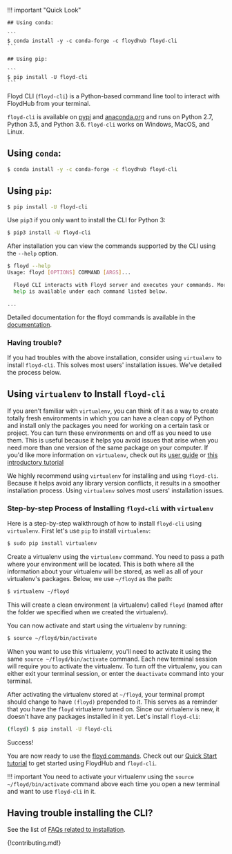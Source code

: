 !!! important "Quick Look"

    ## Using conda:

    ```
    $ conda install -y -c conda-forge -c floydhub floyd-cli
    ```

    ## Using pip:

    ```
    $ pip install -U floyd-cli
    ```

Floyd CLI (`floyd-cli`) is a Python-based command line tool to interact with FloydHub from your terminal.

`floyd-cli` is available on [pypi](https://pypi.python.org/pypi/floyd-cli) and [anaconda.org](https://anaconda.org/floydhub/floyd-cli) and
runs on Python 2.7, Python 3.5, and Python 3.6. `floyd-cli` works on Windows, MacOS, and Linux.

## Using `conda`:

```bash
$ conda install -y -c conda-forge -c floydhub floyd-cli
```


## Using `pip`:

```bash
$ pip install -U floyd-cli
```

Use `pip3` if you only want to install the CLI for Python 3:

```bash
$ pip3 install -U floyd-cli
```

After installation you can view the commands supported by the CLI using the
`--help` option.

```bash
$ floyd --help
Usage: floyd [OPTIONS] COMMAND [ARGS]...

  Floyd CLI interacts with Floyd server and executes your commands. More
  help is available under each command listed below.

...
```

Detailed documentation for the floyd commands is available in the [documentation](../../commands/index.md).

### Having trouble?

If you had troubles with the above installation, consider using `virtualenv` to
install `floyd-cli`. This solves most users' installation issues. We've
detailed the process below.

## Using `virtualenv` to Install `floyd-cli`

If you aren't familiar with `virtualenv`, you can think of it as a way to
create totally fresh environments in which you can have a clean copy of Python
and install only the packages you need for working on a certain task or
project. You can turn these environments on and off as you need to use them.
This is useful because it helps you avoid issues that arise when you need more
than one version of the same package on your computer. If you'd like more
information on `virtualenv`, check out its [user
guide](https://virtualenv.pypa.io/en/stable/user_guide.html) or [this introductory
tutorial](http://www.pythonforbeginners.com/basics/how-to-use-python-virtualenv/)

We highly recommend using `virtualenv` for installing and using `floyd-cli`.
Because it helps avoid any library version conflicts, it results in a smoother
installation process. Using `virtualenv` solves most users' installation
issues.

### Step-by-step Process of Installing `floyd-cli` with `virtualenv`

Here is a step-by-step walkthrough of how to install `floyd-cli` using
`virtualenv`. First let's use `pip` to install `virtualenv`:

```bash
$ sudo pip install virtualenv
```

Create a virtualenv using the `virtualenv` command. You need to pass a path
where your environment will be located. This is both where all the information
about your virtualenv will be stored, as well as all of your virtualenv's
packages. Below, we use `~/floyd` as the path:

```bash
$ virtualenv ~/floyd
```
This will create a clean environment (a virtualenv) called `floyd` (named after
the folder we specified when we created the virtualenv).

You can now activate and start using the virtualenv by running:

```bash
$ source ~/floyd/bin/activate
```
When you want to use this virtualenv, you'll need to activate it using the same
`source ~/floyd/bin/activate` command. Each new terminal session will require
you to activate the virtualenv. To turn off the virtualenv, you can either exit your terminal session, or enter the `deactivate` command into your terminal.

After activating the virtualenv stored at `~/floyd`, your terminal prompt
should change to have `(floyd)` prepended to it. This serves as a reminder that
you have the `floyd` virtualenv turned on. Since our virtualenv is new, it
doesn't have any packages installed in it yet. Let's install `floyd-cli`:

```bash
(floyd) $ pip install -U floyd-cli
```

Success!

You are now ready to use the [floyd commands](http://docs.floydhub.com/commands/). Check out our [Quick Start tutorial](../../getstarted/quick_start) to get started using FloydHub and `floyd-cli`.

!!! important
    You need to activate your virtualenv using the `source ~/floyd/bin/activate`
    command above each time you open a new terminal and want to use `floyd-cli`
    in it.

## Having trouble installing the CLI?

See the list of [FAQs related to installation](../../faqs/installation.md).

{!contributing.md!}
